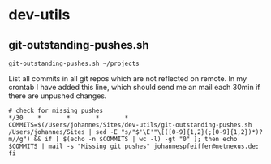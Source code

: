 # dev-utils

## git-outstanding-pushes.sh

```
git-outstanding-pushes.sh ~/projects
```

List all commits in all git repos which are not reflected on remote. In my crontab I have added this line, which should send me an mail each 30min if there are unpushed changes.


```
# check for missing pushes
*/30    *       *       *       *       COMMITS=$(/Users/johannes/Sites/dev-utils/git-outstanding-pushes.sh /Users/johannes/Sites | sed -E "s/"$'\E'"\[([0-9]{1,2}(;[0-9]{1,2})*)?m//g") && if [ $(echo -n $COMMITS | wc -l) -gt "0" ]; then echo $COMMITS | mail -s "Missing git pushes" johannespfeiffer@netnexus.de; fi
```
